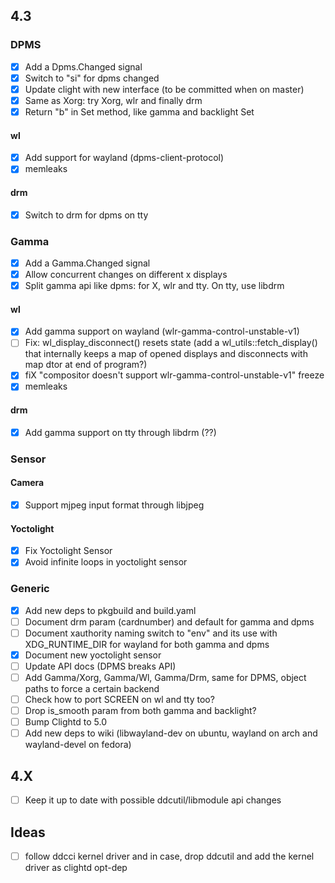 ## 4.3

### DPMS
- [x] Add a Dpms.Changed signal
- [x] Switch to "si" for dpms changed
- [x] Update clight with new interface (to be committed when on master)
- [x] Same as Xorg: try Xorg, wlr and finally drm
- [x] Return "b" in Set method, like gamma and backlight Set

#### wl
- [x] Add support for wayland (dpms-client-protocol)
- [x] memleaks

#### drm 
- [x] Switch to drm for dpms on tty

### Gamma
- [x] Add a Gamma.Changed signal
- [x] Allow concurrent changes on different x displays
- [x] Split gamma api like dpms: for X, wlr and tty. On tty, use libdrm

#### wl
- [x] Add gamma support on wayland (wlr-gamma-control-unstable-v1)
- [ ] Fix: wl_display_disconnect() resets state (add a wl_utils::fetch_display() that internally keeps a map of opened displays and disconnects with map dtor at end of program?)
- [x] fiX "compositor doesn't support wlr-gamma-control-unstable-v1" freeze
- [x] memleaks

#### drm
- [x] Add gamma support on tty through libdrm (??)

### Sensor

#### Camera
- [x] Support mjpeg input format through libjpeg

#### Yoctolight
- [x] Fix Yoctolight Sensor
- [x] Avoid infinite loops in yoctolight sensor

### Generic
- [x] Add new deps to pkgbuild and build.yaml
- [ ] Document drm param (cardnumber) and default for gamma and dpms
- [ ] Document xauthority naming switch to "env" and its use with XDG_RUNTIME_DIR for wayland for both gamma and dpms
- [x] Document new yoctolight sensor
- [ ] Update API docs (DPMS breaks API)
- [ ] Add Gamma/Xorg, Gamma/Wl, Gamma/Drm, same for DPMS, object paths to force a certain backend
- [ ] Check how to port SCREEN on wl and tty too?
- [ ] Drop is_smooth param from both gamma and backlight?
- [ ] Bump Clightd to 5.0
- [ ] Add new deps to wiki (libwayland-dev on ubuntu, wayland on arch and wayland-devel on fedora)

## 4.X
- [ ] Keep it up to date with possible ddcutil/libmodule api changes

## Ideas
- [ ] follow ddcci kernel driver and in case, drop ddcutil and add the kernel driver as clightd opt-dep
